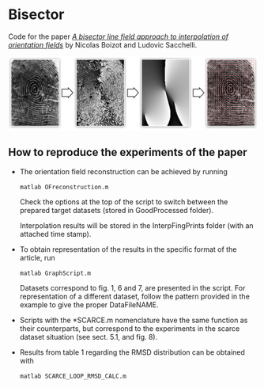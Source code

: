 # Bisector

Code for the paper [_A bisector line field approach to interpolation of orientation fields_](https://arxiv.org/abs/1907.11449) by Nicolas Boizot and Ludovic Sacchelli.


<p align="center">
  <img src="https://github.com/sacchelli/Bisector/blob/main/Illustrations/Whorl_workflow.png" width="800" title="From rough fingerprint to smooth orientation field">
</p>		


## How to reproduce the experiments of the paper

- The orientation field reconstruction can be achieved by running 
	```
	matlab OFreconstruction.m
	```
	Check the options at the top of the script to switch between the prepared target datasets (stored in GoodProcessed folder).

	Interpolation results will be stored in the InterpFingPrints folder (with an attached time stamp).


- To obtain representation of the results in the specific format of the article, run
	```
	matlab GraphScript.m
	```
	Datasets correspond to fig. 1, 6 and 7, are presented in the script.
	For representation of a different dataset, follow the pattern provided in the example to give the 	proper DataFileNAME.

- Scripts with the *SCARCE.m nomenclature have the same function as their counterparts, but correspond to the experiments in the scarce dataset situation (see sect. 5.1, and fig. 8).

- Results from table 1 regarding the RMSD distribution can be obtained with
	```
	matlab SCARCE_LOOP_RMSD_CALC.m
	```
	

